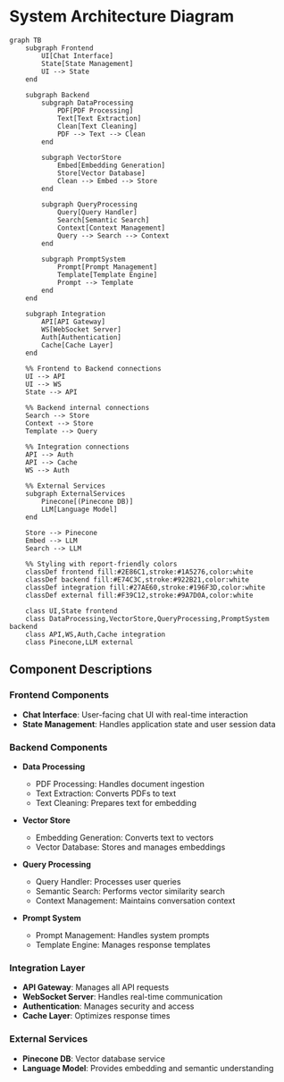 # System Architecture Diagram

```mermaid
graph TB
    subgraph Frontend
        UI[Chat Interface]
        State[State Management]
        UI --> State
    end

    subgraph Backend
        subgraph DataProcessing
            PDF[PDF Processing]
            Text[Text Extraction]
            Clean[Text Cleaning]
            PDF --> Text --> Clean
        end

        subgraph VectorStore
            Embed[Embedding Generation]
            Store[Vector Database]
            Clean --> Embed --> Store
        end

        subgraph QueryProcessing
            Query[Query Handler]
            Search[Semantic Search]
            Context[Context Management]
            Query --> Search --> Context
        end

        subgraph PromptSystem
            Prompt[Prompt Management]
            Template[Template Engine]
            Prompt --> Template
        end
    end

    subgraph Integration
        API[API Gateway]
        WS[WebSocket Server]
        Auth[Authentication]
        Cache[Cache Layer]
    end

    %% Frontend to Backend connections
    UI --> API
    UI --> WS
    State --> API

    %% Backend internal connections
    Search --> Store
    Context --> Store
    Template --> Query

    %% Integration connections
    API --> Auth
    API --> Cache
    WS --> Auth

    %% External Services
    subgraph ExternalServices
        Pinecone[(Pinecone DB)]
        LLM[Language Model]
    end

    Store --> Pinecone
    Embed --> LLM
    Search --> LLM

    %% Styling with report-friendly colors
    classDef frontend fill:#2E86C1,stroke:#1A5276,color:white
    classDef backend fill:#E74C3C,stroke:#922B21,color:white
    classDef integration fill:#27AE60,stroke:#196F3D,color:white
    classDef external fill:#F39C12,stroke:#9A7D0A,color:white

    class UI,State frontend
    class DataProcessing,VectorStore,QueryProcessing,PromptSystem backend
    class API,WS,Auth,Cache integration
    class Pinecone,LLM external
```

## Component Descriptions

### Frontend Components

- **Chat Interface**: User-facing chat UI with real-time interaction
- **State Management**: Handles application state and user session data

### Backend Components

- **Data Processing**

  - PDF Processing: Handles document ingestion
  - Text Extraction: Converts PDFs to text
  - Text Cleaning: Prepares text for embedding

- **Vector Store**

  - Embedding Generation: Converts text to vectors
  - Vector Database: Stores and manages embeddings

- **Query Processing**

  - Query Handler: Processes user queries
  - Semantic Search: Performs vector similarity search
  - Context Management: Maintains conversation context

- **Prompt System**
  - Prompt Management: Handles system prompts
  - Template Engine: Manages response templates

### Integration Layer

- **API Gateway**: Manages all API requests
- **WebSocket Server**: Handles real-time communication
- **Authentication**: Manages security and access
- **Cache Layer**: Optimizes response times

### External Services

- **Pinecone DB**: Vector database service
- **Language Model**: Provides embedding and semantic understanding
